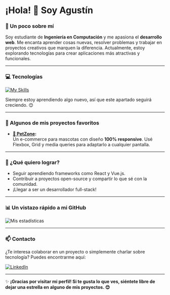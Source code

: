 # ¡Hola! 👋 Soy Agustín  

### 🚀 Un poco sobre mí

Soy estudiante de **Ingeniería en Computación** y me apasiona el **desarrollo web**. Me encanta aprender cosas nuevas, resolver problemas y trabajar en proyectos creativos que marquen la diferencia. Actualmente, estoy explorando tecnologías para crear aplicaciones más atractivas y funcionales.  

---

### 💻 Tecnologías
[![My Skills](https://skillicons.dev/icons?i=html,css,js,bootstrap,java,py,c,mysql,git,vscode&theme=light)](https://skillicons.dev)

Siempre estoy aprendiendo algo nuevo, así que este apartado seguirá creciendo. 😊  

---

### 🌟 Algunos de mis proyectos favoritos 

- **[🐾 PetZone](https://agustinchazarreta.github.io/Ecommerce-PetZone-/):**  
  Un e-commerce para mascotas con diseño **100% responsive**. Usé Flexbox, Grid y media queries para adaptarlo a cualquier pantalla.  

---

### 🎯 ¿Qué quiero lograr? 

- Seguir aprendiendo frameworks como React y Vue.js.  
- Contribuir a proyectos open-source y compartir lo que sé con la comunidad.  
- ¡Llegar a ser un desarrollador full-stack!  

---

### 📊 Un vistazo rápido a mi GitHub

![Mis estadísticas](https://github-readme-stats.vercel.app/api?username=AgustinChazarreta&show_icons=true&theme=tokyonight)  

---

### 📫 Contacto  

¿Te interesa colaborar en un proyecto o simplemente charlar sobre tecnología? Puedes encontrarme aquí:

  <a href="https://www.linkedin.com/in/agustin-chazarreta" target="_blank" rel="noreferrer"> 
    <img src="https://skillicons.dev/icons?i=linkedin&theme=light" alt="LinkedIn">
  </a>

---

✨ **¡Gracias por visitar mi perfil! Si te gusta lo que ves, siéntete libre de dejar una estrella en alguno de mis proyectos. 😊**  
